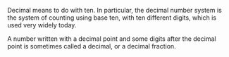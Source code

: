 Decimal means to do with ten. In particular, the decimal number system
is the system of counting using base ten, with ten different digits,
which is used very widely today.

A number written with a decimal point and some digits after the decimal
point is sometimes called a decimal, or a decimal fraction.

